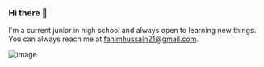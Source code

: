 ### Hi there 👋

I'm a current junior in high school and always open to learning new things.
You can always reach me at fahimhussain21@gmail.com.

![image](https://user-images.githubusercontent.com/62032183/140004905-090c4663-96d5-4b7b-ae55-4a0b4839db7d.png)


<!--
**frykher/frykher** is a ✨ _special_ ✨ repository because its `README.md` (this file) appears on your GitHub profile.

Here are some ideas to get you started:

- 🔭 I’m currently working on ...
- 🌱 I’m currently learning ...
- 👯 I’m looking to collaborate on ...
- 🤔 I’m looking for help with ...
- 💬 Ask me about ...
- 📫 How to reach me: ...
- 😄 Pronouns: ...
- ⚡ Fun fact: ...
-->
